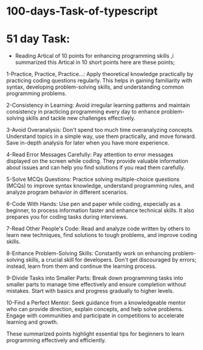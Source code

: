 # 100-days-Task-of-typescript
# 51 day Task:
* Reading Artical of 10 points for enhancing programming skills ,i summarized this Artical in 10 short points here are these points;

1-Practice, Practice, Practice...: Apply theoretical knowledge practically by practicing coding questions regularly. This helps in gaining familiarity with syntax, developing problem-solving skills, and understanding common programming problems.

2-Consistency in Learning: Avoid irregular learning patterns and maintain consistency in practicing programming every day to enhance problem-solving skills and tackle new challenges effectively.

3-Avoid Overanalysis: Don't spend too much time overanalyzing concepts. Understand topics in a simple way, use them practically, and move forward. Save in-depth analysis for later when you have more experience.

4-Read Error Messages Carefully: Pay attention to error messages displayed on the screen while coding. They provide valuable information about issues and can help you find solutions if you read them carefully.

5-Solve MCQs Questions: Practice solving multiple-choice questions (MCQs) to improve syntax knowledge, understand programming rules, and analyze program behavior in different scenarios.

6-Code With Hands: Use pen and paper while coding, especially as a beginner, to process information faster and enhance technical skills. It also prepares you for coding tasks during interviews.

7-Read Other People's Code: Read and analyze code written by others to learn new techniques, find solutions to tough problems, and improve coding skills.

8-Enhance Problem-Solving Skills: Constantly work on enhancing problem-solving skills, a crucial skill for developers. Don't get discouraged by errors; instead, learn from them and continue the learning process.

9-Divide Tasks into Smaller Parts: Break down programming tasks into smaller parts to manage time effectively and ensure completion without mistakes. Start with basics and progress gradually to higher levels.

10-Find a Perfect Mentor: Seek guidance from a knowledgeable mentor who can provide direction, explain concepts, and help solve problems. Engage with communities and participate in competitions to accelerate learning and growth.

These summarized points highlight essential tips for beginners to learn programming effectively and efficiently.





